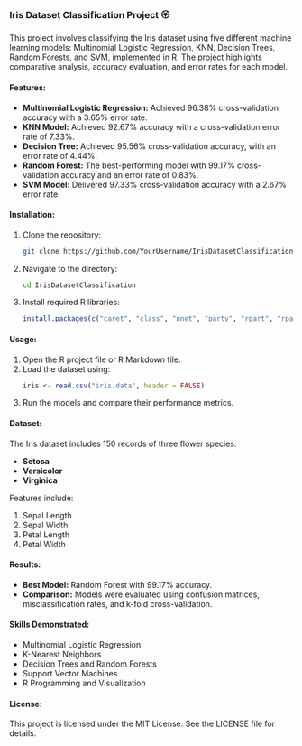 ### Iris Dataset Classification Project 🏵️

This project involves classifying the Iris dataset using five different machine learning models: Multinomial Logistic Regression, KNN, Decision Trees, Random Forests, and SVM, implemented in R. The project highlights comparative analysis, accuracy evaluation, and error rates for each model.

#### Features:
- **Multinomial Logistic Regression:** Achieved 96.38% cross-validation accuracy with a 3.65% error rate.
- **KNN Model:** Achieved 92.67% accuracy with a cross-validation error rate of 7.33%.
- **Decision Tree:** Achieved 95.56% cross-validation accuracy, with an error rate of 4.44%.
- **Random Forest:** The best-performing model with 99.17% cross-validation accuracy and an error rate of 0.83%.
- **SVM Model:** Delivered 97.33% cross-validation accuracy with a 2.67% error rate.

#### Installation:
1. Clone the repository:
   ```bash
   git clone https://github.com/YourUsername/IrisDatasetClassification.git
   ```
2. Navigate to the directory:
   ```bash
   cd IrisDatasetClassification
   ```
3. Install required R libraries:
   ```R
   install.packages(c("caret", "class", "nnet", "party", "rpart", "rpart.plot", "randomForest", "e1071"))
   ```

#### Usage:
1. Open the R project file or R Markdown file.
2. Load the dataset using:
   ```R
   iris <- read.csv("iris.data", header = FALSE)
   ```
3. Run the models and compare their performance metrics.

#### Dataset:
The Iris dataset includes 150 records of three flower species:
- **Setosa**
- **Versicolor**
- **Virginica**

Features include:
1. Sepal Length
2. Sepal Width
3. Petal Length
4. Petal Width

#### Results:
- **Best Model:** Random Forest with 99.17% accuracy.
- **Comparison:** Models were evaluated using confusion matrices, misclassification rates, and k-fold cross-validation.

#### Skills Demonstrated:
- Multinomial Logistic Regression
- K-Nearest Neighbors
- Decision Trees and Random Forests
- Support Vector Machines
- R Programming and Visualization

#### License:
This project is licensed under the MIT License. See the LICENSE file for details.
